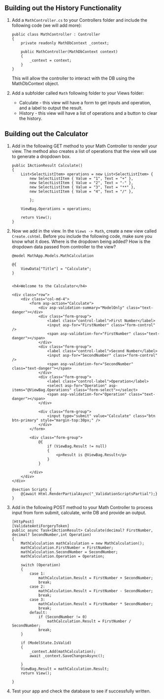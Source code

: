 ## Building out the History Functionality

1.  Add a `MathController.cs` to your Controllers folder and include the following code (we will add more):
    ```
    public class MathController : Controller
    {
        private readonly MathDbContext _context;

        public MathController(MathDbContext context)
        {
            _context = context;
        }
    }
    ```

    This will allow the controller to interact with the DB using the MathDbContext object.

2. Add a subfolder called `Math` following folder to your Views folder:
    * Calculate - this view will have a form to get inputs and operation, and a label to output the result.
    * History - this view will have a list of operations and a button to clear the history.

## Building out the Calculator

1. Add in the following GET method to your Math Controller to render your view. 
   The method also creates a list of operations that the view will use to generate a dropdown box.

    ```
    public IActionResult Calculate()
    {
        List<SelectListItem> operations = new List<SelectListItem> {
            new SelectListItem { Value = "1", Text = "+" },
            new SelectListItem { Value = "2", Text = "-" },
            new SelectListItem { Value = "3", Text = "**" },
            new SelectListItem { Value = "4", Text = "/" },

            };

        ViewBag.Operations = operations;
    
        return View();
    }
    ```

2. Now we add in the view. In the `Views -> Math`, create a new view called `Create.cshtml`.
   Before you include the following code, make sure you know what it does.
   Where is the dropdown being added? How is the dropdown data passed from controller to the view?
    
    ```
    @model MathApp.Models.MathCalculation

    @{
        ViewData["Title"] = "Calculate";
    }


    <h4>Welcome to the Calculator</h4>

    <div class="row">
        <div class="col-md-4">
            <form asp-action="Calculate">
                <div asp-validation-summary="ModelOnly" class="text-danger"></div>
                <div class="form-group">
                    <label class="control-label">First Number</label>
                    <input asp-for="FirstNumber" class="form-control" />
                    <span asp-validation-for="FirstNumber" class="text-danger"></span>
                </div>
                <div class="form-group">
                    <label class="control-label">Second Number</label>
                    <input asp-for="SecondNumber" class="form-control" />
                    <span asp-validation-for="SecondNumber" class="text-danger"></span>
                </div>
                <div class="form-group">
                    <label class="control-label">Operation</label>
                    <select asp-for="Operation" asp-items="@ViewBag.Operations" class="form-select"></select>
                    <span asp-validation-for="Operation" class="text-danger"></span>
                </div>
            
                <div class="form-group">
                    <input type="submit" value="Calculate" class="btn btn-primary" style="margin-top:30px;" />
                </div>
            </form>

            <div class="form-group">
                @{
                    if (ViewBag.Result != null)
                    {
                        <p>Result is @ViewBag.Result</p>
                    }
                }
            
            </div>
        </div>
    </div>

    @section Scripts {
        @{await Html.RenderPartialAsync("_ValidationScriptsPartial");}
    }

    ```
3. Add in the following POST method to your Math Controller to process input from form submit, calculate, write DB and provide an output.
    ```
    [HttpPost]
    [ValidateAntiForgeryToken]
    public async Task<IActionResult> Calculate(decimal? FirstNumber, decimal? SecondNumber,int Operation)
    {
        MathCalculation mathCalculation = new MathCalculation();
        mathCalculation.FirstNumber = FirstNumber;
        mathCalculation.SecondNumber = SecondNumber;
        mathCalculation.Operation = Operation;

        switch (Operation)
        {
            case 1:
                mathCalculation.Result = FirstNumber + SecondNumber;
                break;
            case 2:
                mathCalculation.Result = FirstNumber - SecondNumber;
                break;
            case 3:
                mathCalculation.Result = FirstNumber * SecondNumber;
                break;
            default:
                if (SecondNumber != 0)
                    mathCalculation.Result = FirstNumber / SecondNumber;
                break;
        }

        if (ModelState.IsValid)
        {
            _context.Add(mathCalculation);
            await _context.SaveChangesAsync();
                
        }
        ViewBag.Result = mathCalculation.Result;
        return View();
            
    }
    ```
4. Test your app and check the database to see if successfully written.

